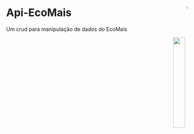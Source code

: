 # Api-EcoMais <a href='https://github.com/marcio1002/CrudEcoMais'><img src='https://simpleicons.org/icons/github.svg?color=#181717&style=flat-square' width=4% align='right'/></a>

Um crud para manipulação de dados  do EcoMais
<div align="right">
    <a>
        <img width="25%" src="./icon-ecomais/ecomais.ico"/>
    </a>
</div>